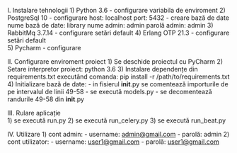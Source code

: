 I. Instalare tehnologii
    1) Python 3.6
        - configurare variabila de enviroment
    2) PostgreSql 10
        - configurare
            host: localhost
            port: 5432
        - creare bază de date
            nume bază de date: library
            nume admin: admin
            parolă admin: admin
    3) RabbitMq 3.7.14
        - configurare
            setări default
    4) Erlang OTP 21.3
        - configurare 
            setări default  
    5) Pycharm
        - configurare
    
II. Configurare enviroment proiect
    1) Se deschide proiectul cu PyCharm
    2) Setare interpretor proiect: python 3.6
    3) Instalare dependențe din requirements.txt executând comanda:
        pip install -r /path/to/requirements.txt
    4) Initializare bază de date:
        - in fisierul __init__.py se comentează importurile de pe intervalul de linii 49-58
        - se execută models.py
        - se decomentează randurile 49-58 din __init__.py 
        
III. Rulare aplicație   
    1) se execută run.py
    2) se execută run_celery.py
    3) se execută run_beat.py

IV. Utilizare
    1) cont admin:
        - username: admin@gmail.com
        - parolă: admin
    2) cont utilizator:
        - username: user1@gmail.com
        - parolă: user1@gmail.com
        